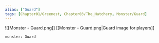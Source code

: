 ```yaml
---
alias: ["Guard"]
tags: [Chapter01/Greenest, Chapter03/The_Hatchery, Monster/Guard]
---
```


![[Monster - Guard.png]]
[[Monster - Guard.png|Guard image for players]]

```statblock
monster: Guard
```